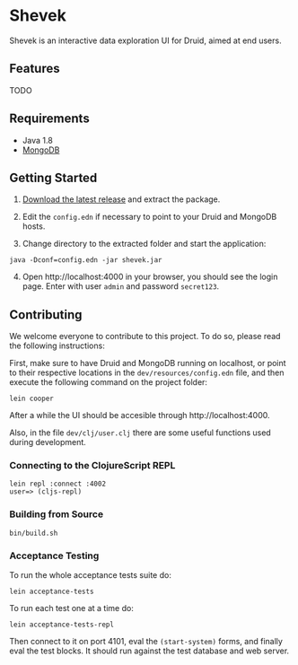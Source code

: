 # Shevek

Shevek is an interactive data exploration UI for Druid, aimed at end users.

## Features

TODO

## Requirements

* Java 1.8
* [MongoDB](https://www.mongodb.com/)

## Getting Started

1. [Download the latest release](https://github.com/eeng/shevek/releases/latest) and extract the package.

2. Edit the `config.edn` if necessary to point to your Druid and MongoDB hosts.

3. Change directory to the extracted folder and start the application:
```
java -Dconf=config.edn -jar shevek.jar
```

4. Open http://localhost:4000 in your browser, you should see the login page. Enter with user `admin` and password `secret123`.

## Contributing

We welcome everyone to contribute to this project. To do so, please read the following instructions:

First, make sure to have Druid and MongoDB running on localhost, or point to their respective locations in the `dev/resources/config.edn` file, and then execute the following command on the project folder:

```
lein cooper
```

After a while the UI should be accesible through http://localhost:4000.

Also, in the file `dev/clj/user.clj` there are some useful functions used during development.

### Connecting to the ClojureScript REPL

```
lein repl :connect :4002
user=> (cljs-repl)
```

### Building from Source

```
bin/build.sh
```

### Acceptance Testing

To run the whole acceptance tests suite do:
```
lein acceptance-tests
```

To run each test one at a time do:
```
lein acceptance-tests-repl
```
Then connect to it on port 4101, eval the `(start-system)` forms, and finally eval the test blocks. It should run against the test database and web server.
